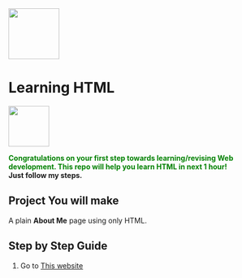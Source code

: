 <img src="https://cdn.jsdelivr.net/gh/devicons/devicon/icons/html5/html5-original.svg"  height="100px" width="100px"/>


# Learning HTML
<img src="http://pixelartmaker-data-78746291193.nyc3.digitaloceanspaces.com/image/506be14633f06ad.png" height ="80px">



<strong style="color: green;">Congratulations on your first step towards learning/revising  Web development. This repo will help you learn HTML in next 1 hour!</strong>
<br>
<strong>Just follow my steps.</strong>
## Project You will make
A plain **About Me** page using only HTML.


## Step by Step Guide

1. Go to [This website](https://developer.mozilla.org/en-US/docs/Web/HTML)

